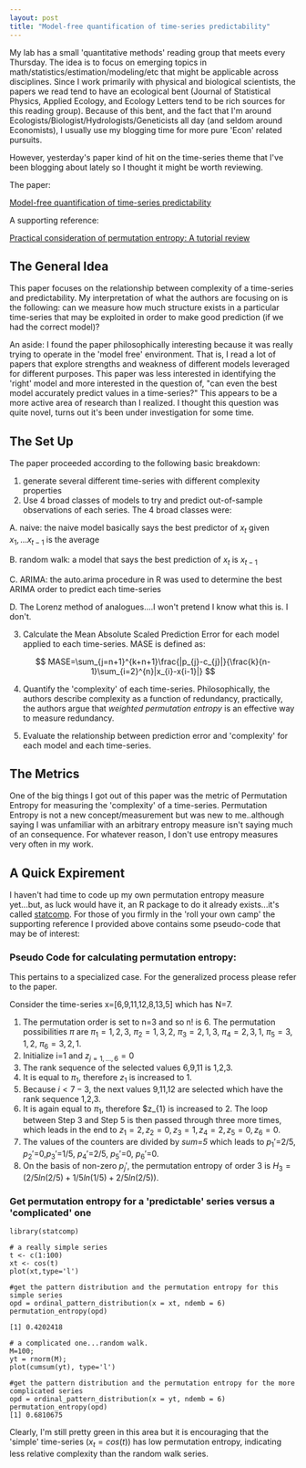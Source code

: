 ```yaml
---
layout: post
title: "Model-free quantification of time-series predictability"
---
```


My lab has a small 'quantitative methods' reading group that meets every Thursday.  The idea is to focus on emerging topics in math/statistics/estimation/modeling/etc that might be applicable across disciplines.  Since I work primarily with physical and biological scientists, the papers we read tend to have an ecological bent (Journal of Statistical Physics, Applied Ecology, and Ecology Letters tend to be rich sources for this reading group).  Because of this bent, and the fact that I'm around Ecologists/Biologist/Hydrologists/Geneticists all day (and seldom around Economists), I usually use my blogging time for more pure 'Econ' related pursuits.

However, yesterday's paper kind of hit on the time-series theme that I've been blogging about lately so I thought it might be worth reviewing.  

The paper:

[Model-free quantification of time-series predictability](https://arxiv.org/abs/1404.6823)

A supporting reference:

[Practical consideration of permutation entropy: A tutorial review](http://link.springer.com/article/10.1140/epjst/e2013-01862-7)


## The General Idea

This paper focuses on the relationship between complexity of a time-series and predictability.  My interpretation of what the authors are focusing on is the following: can we measure how much structure exists in a particular time-series that may be exploited in order to make good prediction (if we had the correct model)? 

An aside: I found the paper philosophically interesting because it was really trying to operate in the 'model free' environment.  That is, I read a lot of papers that explore strengths and weakness of different models leveraged for different purposes.  This paper was less interested in identifying the 'right' model and more interested in the question of, "can even the best model accurately predict values in a time-series?"  This appears to be a more active area of research than I realized.  I thought this question was quite novel, turns out it's been under investigation for some time.

## The Set Up
The paper proceeded according to the following basic breakdown:

1. generate several different time-series with different complexity properties
2. Use 4 broad classes of models to try and predict out-of-sample observations of each series.  The 4 broad classes were:

A. naive: the naive model basically says the best predictor of $x_{t}$ given $x_{1},...x_{t-1}$ is the average

B. random walk: a model that says the best prediction of $x_{t}$ is $x_{t-1}$

C. ARIMA: the auto.arima procedure in R was used to determine the best ARIMA order to predict each time-series

D. The Lorenz method of analogues....I won't pretend I know what this is.  I don't.

3. Calculate the Mean Absolute Scaled Prediction Error for each model applied to each time-series.  MASE is defined as:

$$ MASE=\sum_{j=n+1}^{k+n+1}\frac{|p_{j}-c_{j}|}{\frac{k}{n-1}\sum_{i=2}^{n}|x_{i}-x{i-1}|} $$

4. Quantify the 'complexity' of each time-series.  Philosophically, the authors describe complexity as a function of redundancy, practically, the authors argue that *weighted permutation entropy* is an effective way to measure redundancy.

5. Evaluate the relationship between prediction error and 'complexity' for each model and each time-series.

## The Metrics

One of the big things I got out of this paper was the metric of Permutation Entropy for measuring the 'complexity' of a time-series.  Permutation Entropy is not a new concept/measurement but was new to me..although saying I was unfamiliar with an arbitrary entropy measure isn't saying much of an consequence.  For whatever reason, I don't use entropy measures very often in my work.

## A Quick Expirement

I haven't had time to code up my own permutation entropy measure yet...but, as luck would have it, an R package to do it already exists...it's called [statcomp](https://cran.r-project.org/web/packages/statcomp/statcomp.pdf).  For those of you firmly in the 'roll your own camp' the supporting reference I provided above contains some pseudo-code that may be of interest:

### Pseudo Code for calculating permutation entropy:

This pertains to a specialized case.  For the generalized process please refer to the paper.

Consider the time-series x=[6,9,11,12,8,13,5] which has N=7. 

1. The permutation order is set to n=3 and so n! is 6. The permutation possibilities $\pi$ are $\pi_{1}=1,2,3$, $\pi_{2}=1,3,2$, $\pi_{3}=2,1,3$, $\pi_{4}=2,3,1$, $\pi_{5}=3,1,2$, $\pi_{6}=3,2,1$.
2. Initialize i=1 and $z_{j=1,...,6}=0$
3. The rank sequence of the selected values 6,9,11 is 1,2,3.
4. It is equal to $\pi_{1}$, therefore $z_{1}$ is increased to 1.
5. Because $i<7-3$, the next values 9,11,12 are selected which have the rank sequence 1,2,3.
4. It is again equal to $\pi_{1}$, therefore $z_{1} is increased to 2.  The loop between Step 3 and Step 5 is then passed through three more times, which leads in the end to $z_{1}=2, z_{2}=0, z_{3}=1, z_{4}=2, z_{5}=0, z_{6}=0$.
6. The values of the counters are divided by *sum=5* which leads to $p_{1}'$=2/5, $p_{2}'$=0,$p_{3}'$=1/5, $p_{4}'$=2/5, $p_{5}'$=0, $p_{6}'$=0.
7.  On the basis of non-zero $p_{j}'$, the permutation entropy of order 3 is $H_{3}=(2/5ln(2/5)+1/5ln(1/5)+2/5ln(2/5))$.

### Get permutation entropy for a 'predictable' series versus a 'complicated' one

```{r}
library(statcomp)

# a really simple series
t <- c(1:100)
xt <- cos(t)
plot(xt,type='l')

#get the pattern distribution and the permutation entropy for this simple series
opd = ordinal_pattern_distribution(x = xt, ndemb = 6)
permutation_entropy(opd)

[1] 0.4202418

# a complicated one...random walk.
M=100;
yt = rnorm(M);
plot(cumsum(yt), type='l')

#get the pattern distribution and the permutation entropy for the more complicated series
opd = ordinal_pattern_distribution(x = yt, ndemb = 6)
permutation_entropy(opd)
[1] 0.6810675
```
Clearly, I'm still pretty green in this area but it is encouraging that the 'simple' time-series ($x_{t}=cos(t)$) has low permutation entropy, indicating less relative complexity than the random walk series.
